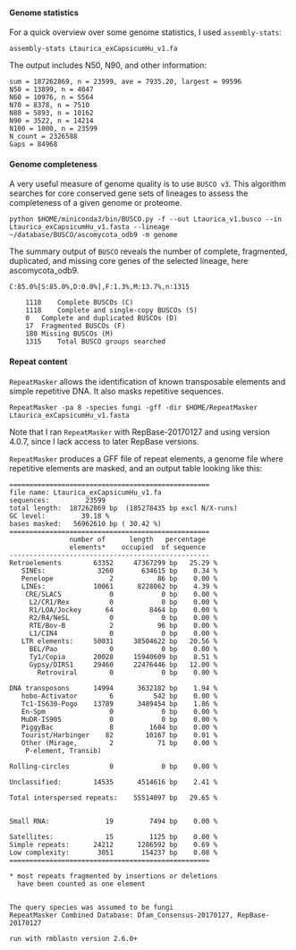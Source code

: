 #### Genome statistics
For a quick overview over some genome statistics, I used `assembly-stats`:
```ShellSession
assembly-stats Ltaurica_exCapsicumHu_v1.fa
```
The output includes N50, N90, and other information: 
```
sum = 187262869, n = 23599, ave = 7935.20, largest = 99596
N50 = 13899, n = 4047
N60 = 10976, n = 5564
N70 = 8378, n = 7510
N80 = 5893, n = 10162
N90 = 3522, n = 14214
N100 = 1000, n = 23599
N_count = 2326588
Gaps = 84968
```

#### Genome completeness 
A very useful measure of genome quality is to use `BUSCO v3`. This algorithm searches for core conserved gene sets of lineages to assess the completeness of a given genome or proteome.  

```ShellSession
python $HOME/miniconda3/bin/BUSCO.py -f --out Ltaurica_v1.busco --in Ltaurica_exCapsicumHu_v1.fasta --lineage ~/database/BUSCO/ascomycota_odb9 -m genome
```

The summary output of `BUSCO` reveals the number of complete, fragmented, duplicated, and missing core genes of the selected lineage, here ascomycota_odb9.
```
C:85.0%[S:85.0%,D:0.0%],F:1.3%,M:13.7%,n:1315

	1118	Complete BUSCOs (C)
	1118	Complete and single-copy BUSCOs (S)
	0	Complete and duplicated BUSCOs (D)
	17	Fragmented BUSCOs (F)
	180	Missing BUSCOs (M)
	1315	Total BUSCO groups searched
```

#### Repeat content
`RepeatMasker` allows the identification of known transposable elements and simple repetitive DNA. It also masks repetitive sequences.
```ShellSession
RepeatMasker -pa 8 -species fungi -gff -dir $HOME/RepeatMasker Ltaurica_exCapsicumHu_v1.fasta
```
Note that I ran `RepeatMasker` with RepBase-20170127 and using version 4.0.7, since I lack access to later RepBase versions. 

`RepeatMasker` produces a GFF file of repeat elements, a genome file where repetitive elements are masked, and an output table looking like this:
```
==================================================
file name: Ltaurica_exCapsicumHu_v1.fa
sequences:         23599
total length:  187262869 bp  (185278435 bp excl N/X-runs)
GC level:         39.18 %
bases masked:   56962610 bp ( 30.42 %)
==================================================
               number of      length   percentage
               elements*    occupied  of sequence
--------------------------------------------------
Retroelements        63352     47367299 bp   25.29 %
   SINEs:             3260       634615 bp    0.34 %
   Penelope              2           86 bp    0.00 %
   LINEs:            10061      8228062 bp    4.39 %
    CRE/SLACS            0            0 bp    0.00 %
     L2/CR1/Rex          0            0 bp    0.00 %
     R1/LOA/Jockey      64         8464 bp    0.00 %
     R2/R4/NeSL          0            0 bp    0.00 %
     RTE/Bov-B           2           96 bp    0.00 %
     L1/CIN4             0            0 bp    0.00 %
   LTR elements:     50031     38504622 bp   20.56 %
     BEL/Pao             0            0 bp    0.00 %
     Ty1/Copia       20028     15940609 bp    8.51 %
     Gypsy/DIRS1     29460     22476446 bp   12.00 %
       Retroviral        0            0 bp    0.00 %

DNA transposons      14994      3632182 bp    1.94 %
   hobo-Activator        6          542 bp    0.00 %
   Tc1-IS630-Pogo    13789      3489454 bp    1.86 %
   En-Spm                0            0 bp    0.00 %
   MuDR-IS905            0            0 bp    0.00 %
   PiggyBac              8         1684 bp    0.00 %
   Tourist/Harbinger    82        10167 bp    0.01 %
   Other (Mirage,        2           71 bp    0.00 %
    P-element, Transib)

Rolling-circles          0            0 bp    0.00 %

Unclassified:        14535      4514616 bp    2.41 %

Total interspersed repeats:    55514097 bp   29.65 %


Small RNA:              19         7494 bp    0.00 %

Satellites:             15         1125 bp    0.00 %
Simple repeats:      24212      1286592 bp    0.69 %
Low complexity:       3051       154237 bp    0.08 %
==================================================

* most repeats fragmented by insertions or deletions
  have been counted as one element
                                                      

The query species was assumed to be fungi         
RepeatMasker Combined Database: Dfam_Consensus-20170127, RepBase-20170127
        
run with rmblastn version 2.6.0+
```
